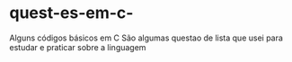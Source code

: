# quest-es-em-c-
Alguns códigos básicos em C
São algumas questao de lista que usei para estudar e praticar sobre a linguagem 

